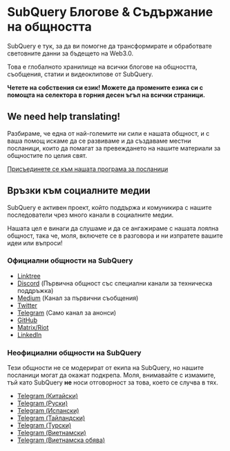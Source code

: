 # SubQuery Блогове & Съдържание на общността

SubQuery е тук, за да ви помогне да трансформирате и обработвате световните данни за бъдещето на Web3.0.

Това е глобалното хранилище на всички блогове на общността, съобщения, статии и видеоклипове от SubQuery.

**Четете на собствения си език! Можете да промените езика си с помощта на селектора в горния десен ъгъл на всички страници.**

## We need help translating!

Разбираме, че една от най-големите ни сили е нашата общност, и с ваша помощ искаме да се развиваме и да създаваме местни посланици, които да помагат за превеждането на нашите материали за общностите по целия свят.

[Присъединете се към нашата програма за посланици](https://doc.subquery.network/miscellaneous/ambassadors.html)

## Връзки към социалните медии

SubQuery е активен проект, който поддържа и комуникира с нашите последователи чрез много канали в социалните медии.

Нашата цел е винаги да слушаме и да се ангажираме с нашата лоялна общност, така че, моля, включете се в разговора и ни изпратете вашите идеи или въпроси!

### Официални общности на SubQuery

- [Linktree](https://linktr.ee/subquerynetwork)
- [Discord](https://discord.com/invite/subquery) (Първична общност със специални канали за техническа поддръжка)
- [Medium](https://subquery.medium.com) (Канал за първични съобщения)
- [Twitter](https://twitter.com/subquerynetwork)
- [Telegram](https://t.me/subquerynetwork) (Само канал за анонси)
- [GitHub](https://github.com/SubQuery/subql)
- [Matrix/Riot](https://matrix.to/#/#subquery:matrix.org)
- [LinkedIn](https://www.linkedin.com/company/subquery)

### Неофициални общности на SubQuery

Тези общности не се модерират от екипа на SubQuery, но нашите посланици могат да окажат подкрепа. Моля, внимавайте с измамите, тъй като SubQuery **не** носи отговорност за това, което се случва в тях.

- [Telegram (Китайски)](https://t.me/subquerychina)
- [Telegram (Руски)](https://t.me/SubQuery_russia)
- [Telegram (Испански)](https://t.me/SubQueryES)
- [Telegram (Тайландски)](https://t.me/subquerynetworkthai)
- [Telegram (Турски)](https://t.me/subquery_TR)
- [Telegram (Виетнамски)](https://t.me/subqueryvietnam)
- [Telegram (Виетнамска обява)](https://t.me/subqueryannvn)
